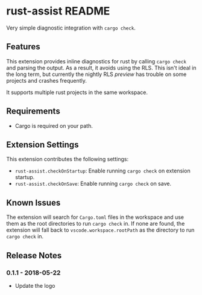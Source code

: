 # rust-assist README

Very simple diagnostic integration with `cargo check`.

## Features

This extension provides inline diagnostics for rust by calling `cargo check` and parsing the output. As a result, it avoids using the RLS. This isn't ideal in the long term, but currently the nightly RLS _preview_ has trouble on some projects and crashes frequently.

It supports multiple rust projects in the same workspace.

## Requirements

* Cargo is required on your path.

## Extension Settings

This extension contributes the following settings:

* `rust-assist.checkOnStartup`: Enable running `cargo check` on extension startup.
* `rust-assist.checkOnSave`: Enable running `cargo check` on save.

## Known Issues

The extension will search for `Cargo.toml` files in the workspace and use them as the root directories to run `cargo check` in. If none are found, the extension will fall back to `vscode.workspace.rootPath` as the directory to run `cargo check` in.

## Release Notes

### 0.1.1 - 2018-05-22
- Update the logo

